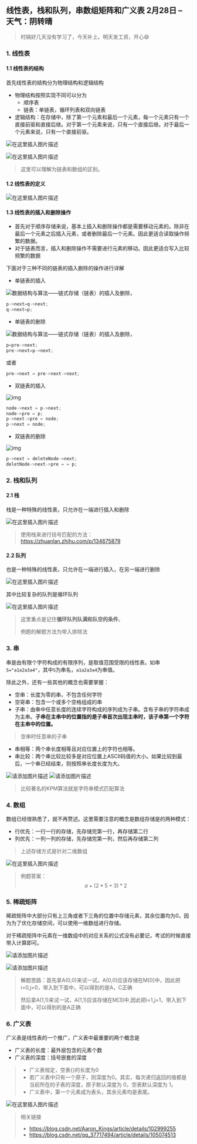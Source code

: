 ## 线性表，栈和队列，串数组矩阵和广义表 2月28日 – 天气：阴转晴

> 时隔好几天没有学习了，今天补上。明天发工资，开心😄

### 1. 线性表

#### 1.1 线性表的结构

首先线性表的结构分为物理结构和逻辑结构

* 物理结构按照实现不同可以分为
	* 顺序表
	* 链表：单链表，循环列表和双向链表
* 逻辑结构：在存储中，除了第一个元素和最后一个元素，每一个元素只有一个直接前驱和直接后继。对于第一个元素来说，只有一个直接后继。对于最后一个元素来说，只有一个直接前驱。

![在这里插入图片描述](https://img-blog.csdnimg.cn/direct/d2df795ad38648ad85466abb20df0ef2.png)

![在这里插入图片描述](https://img-blog.csdnimg.cn/direct/58e7489d24be413f8fe5a174524851d3.png)

> 这里可以理解为链表和数组的区别。

#### 1.2 线性表的定义

![在这里插入图片描述](https://img-blog.csdnimg.cn/direct/31dd12e51a394b9f804c6bd3709c0362.png)

#### 1.3 线性表的插入和删除操作

* 首先对于顺序存储来说，基本上插入和删除操作都是需要移动元素的。除非在最后一个元素之后插入元素，或者删除最后一个元素。因此更适合读取操作频繁的数据。
* 对于链表而言，插入和删除操作不需要进行元素的移动。因此更适合写入比较频繁的数据

下面对于三种不同的链表的插入删除的操作进行详解

* 单链表的插入

![数据结构与算法——链式存储（链表）的插入及删除，](https://img-blog.csdnimg.cn/img_convert/68cdc1453622dfc30c0c866d57bd994e.png)

```c
p->next=q->next; 
q->next=p;
```

* 单链表的删除

![数据结构与算法——链式存储（链表）的插入及删除，](https://img-blog.csdnimg.cn/img_convert/7ff614ec2cf2d14b00e9a971e833f718.png)

```c
p=pre->next;
pre->next=p->next;
```

或者

```c
pre->next = pre->next->next;
```

* 双链表的插入

![img](https://img-blog.csdnimg.cn/20200201202241382.PNG?x-oss-process=image/watermark,type_ZmFuZ3poZW5naGVpdGk,shadow_10,text_aHR0cHM6Ly9ibG9nLmNzZG4ubmV0L3FxXzQxODM2NTI5,size_16,color_FFFFFF,t_70)

```c
node->next = p->next;
node->pre = p;
p->next->pre = node;
p->next = node;
```

* 双链表的删除

![img](https://img-blog.csdnimg.cn/20200201203110137.PNG?x-oss-process=image/watermark,type_ZmFuZ3poZW5naGVpdGk,shadow_10,text_aHR0cHM6Ly9ibG9nLmNzZG4ubmV0L3FxXzQxODM2NTI5,size_16,color_FFFFFF,t_70)

```c
p->next = deleteNode->next;
deletNode->next->pre = = p;
```

### 2. 栈和队列

#### 2.1 栈

栈是一种特殊的线性表，只允许在一端进行插入和删除

![在这里插入图片描述](https://img-blog.csdnimg.cn/direct/c14e08b46532416995d0e51b834fbb99.png)

> 使用栈来进行括号匹配的方法：https://zhuanlan.zhihu.com/p/134675879

#### 2.2 队列

也是一种特殊的线性表，只允许在一端进行插入，在另一端进行删除

![在这里插入图片描述](https://img-blog.csdnimg.cn/direct/4c1c8d8ff9dc48338a06098ebae677bf.png)

其中比较复杂的队列是循环队列

![在这里插入图片描述](https://img-blog.csdnimg.cn/direct/205f6f6855d343cbb633c6769119263c.png)

> 这里重点是记住**循环队列队满和队空的条件**。
>
> 例题的解题方法为带入排除法

### 3. 串

串是由有限个字符构成的有限序列，是取值范围受限的线性表。如串`S="a1a2a3a4"`，其中`S`为串名，`a1a2a3a4`为串值。

除此之外，还有一些其他的概念也需要掌握：

* 空串：长度为零的串，不包含任何字符
* 空哥串：包含一个或多个空格组成的串
* 子串：由串中任意长度的连续字符构成的序列成为子串。含有子串的字符串成为主串。**子串在主串中的位置指的是子串首次出现主串时，该子串第一个字符在主串中的位置。**

> 空串时任意串的子串

* 串相等：两个串长度相等且对应位置上的字符也相等。
* 串比较：两个串比较比较多是对应位置上ASCII码值的大小。如果比较到最后，一个串已经结束，则按照串长度长度为大。

![请添加图片描述](https://img-blog.csdnimg.cn/direct/27967e775af04c69bf3253bba5bb7fbb.jpeg)
![请添加图片描述](https://img-blog.csdnimg.cn/direct/416695fdc903425f9d84cbf1041eec0a.jpeg)

> 比较著名的KPM算法就是字符串模式匹配算法

### 4. 数组

数组已经很熟悉了，就不再赘述。这里需要注意的概念是数组存储是的两种模式：

* 行优先：一行一行的存储，先存储完第一行，再存储第二行
* 列优先：一列一列的存储，先存储完第一列，然后再存储第二列

> 上述存储方式是针对二维数组

![在这里插入图片描述](https://img-blog.csdnimg.cn/direct/43b0128aabde4baa8a62783ddda02f51.png)

> 例题答案：
> $$
> a+(2*5+3)*2
> $$
>

### 5. 稀疏矩阵

稀疏矩阵中大部分只有上三角或者下三角的位置中存储元素，其余位置均为0，因为为了优化存储空间，可以使用一维数组进行存储。

对于稀疏矩阵中元素在一维数组中的对应关系的公式没有必要记，考试的时候直接带入计算即可。



![请添加图片描述](https://img-blog.csdnimg.cn/direct/f04288f55b8c498ea676a70c835bcad8.jpeg)

![请添加图片描述](https://img-blog.csdnimg.cn/direct/63e9b10ee75d496bb86feb4ec473a5e9.jpeg)

> 解题思路：首先拿A(0,0)来试一试，A(0,0)应该存储在M[0]中，因此把i=0,j=0，带入到下面中，可以得到的是A，C正确
>
> 然后拿A(1,1)来试一试，A(1,1)应该存储在M[3]中,因此把i=1,j=1，带入到下面中，可以得到的是A正确

### 6. 广义表

广义表是线性表的一个推广，广义表中最重要的两个概念是

* 广义表的长度：最外层包含的元素个数
* 广义表的深度：括号嵌套的深度

> * 广义表规定，空表{}的长度为0
> * 若广义表中只有一个原子，则深度为0。其实，每次递归返回的值都是当前所在的子表的深度，原子默认深度为 0，空表默认深度为 1。
> * 广义表中，第一个元素成为表头，其余元素均是表尾。

![在这里插入图片描述](https://img-blog.csdnimg.cn/direct/bac197dd0a4740a6937c165d219b6b80.png)

> 相关链接
>
> * https://blog.csdn.net/Aaron_Kings/article/details/102999255
> * https://blog.csdn.net/qq_37717494/article/details/105074513